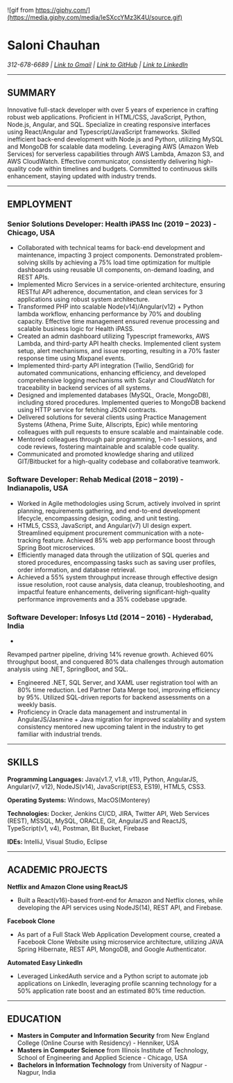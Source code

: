 <!--### Hi there 👋-->

<!--
**SFA16SCM21C/SFA16SCM21C** is a ✨ _special_ ✨ repository because its `README.md` (this file) appears on your GitHub profile.

Here are some ideas to get you started:

- 🔭 I’m currently working on ...
- 🌱 I’m currently learning ...
- 👯 I’m looking to collaborate on ...
- 🤔 I’m looking for help with ...
- 💬 Ask me about ...
- 📫 How to reach me: ...
- 😄 Pronouns: ...
- ⚡ Fun fact: ...
-->
![gif from https://giphy.com/](https://media.giphy.com/media/IeSXccYMz3K4U/source.gif)


# Saloni Chauhan 

*312-678-6689 | [Link to Gmail](mailto:tosalonichauhan@gmail.com) | [Link to GitHub](https://github.com/SFA16SCM21C) | [Link to LinkedIn](https://www.linkedin.com/in/saloni-chauhan)*

---

## SUMMARY
Innovative full-stack developer with over 5 years of experience in crafting robust web applications. Proficient in HTML/CSS, JavaScript, Python, Node.js, Angular, and SQL. Specialize in creating responsive interfaces using React/Angular and Typescript/JavaScript frameworks. Skilled inefficient back-end development with Node.js and Python, utilizing MySQL and MongoDB for scalable data modeling. Leveraging AWS (Amazon Web Services) for serverless capabilities through AWS Lambda, Amazon S3, and AWS CloudWatch. Effective communicator, consistently delivering high-quality code within timelines and budgets. Committed to continuous skills enhancement, staying updated with industry trends.

---

## EMPLOYMENT

### Senior Solutions Developer: Health iPASS Inc (2019 – 2023) - Chicago, USA

- Collaborated with technical teams for back-end development and maintenance, impacting 3 project components. Demonstrated problem-solving skills by achieving a 75% load time optimization for multiple dashboards using reusable UI components, on-demand loading, and REST APIs.
- Implemented Micro Services in a service-oriented architecture, ensuring RESTful API adherence, documentation, and clean services for 3 applications using robust system architecture.
- Transformed PHP into scalable Node(v14)/Angular(v12) + Python lambda workflow, enhancing performance by 70% and doubling capacity. Effective time management ensured revenue processing and scalable business logic for Health iPASS.
- Created an admin dashboard utilizing Typescript frameworks, AWS Lambda, and third-party API health checks. Implemented client system setup, alert mechanisms, and issue reporting, resulting in a 70% faster response time using Mixpanel events.
- Implemented third-party API integration (Twilio, SendGrid) for automated communications, enhancing efficiency, and developed comprehensive logging mechanisms with Scalyr and CloudWatch for traceability in backend services of all systems.
- Designed and implemented databases (MySQL, Oracle, MongoDB), including stored procedures. Implemented queries to MongoDB backend using HTTP service for fetching JSON contracts.
- Delivered solutions for several clients using Practice Management Systems (Athena, Prime Suite, Allscripts, Epic) while mentoring colleagues with pull requests to ensure scalable and maintainable code.
- Mentored colleagues through pair programming, 1-on-1 sessions, and code reviews, fostering maintainable and scalable code quality.
- Communicated and promoted knowledge sharing and utilized GIT/Bitbucket for a high-quality codebase and collaborative teamwork.

### Software Developer: Rehab Medical (2018 – 2019) - Indianapolis, USA

- Worked in Agile methodologies using Scrum, actively involved in sprint planning, requirements gathering, and end-to-end development lifecycle, encompassing design, coding, and unit testing.
- HTML5, CSS3, JavaScript, and Angular(v7) UI design expert. Streamlined equipment procurement communication with a note-tracking feature. Achieved 85% web app performance boost through Spring Boot microservices.
- Efficiently managed data through the utilization of SQL queries and stored procedures, encompassing tasks such as saving user profiles, order information, and database retrieval.
- Achieved a 55% system throughput increase through effective design issue resolution, root cause analysis, data cleanup, troubleshooting, and impactful feature enhancements, delivering significant-high-quality performance improvements and a 35% codebase upgrade.

### Software Developer: Infosys Ltd (2014 – 2016) - Hyderabad, India

-

 Revamped partner pipeline, driving 14% revenue growth. Achieved 60% throughput boost, and conquered 80% data challenges through automation analysis using .NET, SpringBoot, and SQL.
- Engineered .NET, SQL Server, and XAML user registration tool with an 80% time reduction. Led Partner Data Merge tool, improving efficiency by 95%. Utilized SQL-driven reports for backend assessments on a weekly basis.
- Proficiency in Oracle data management and instrumental in AngularJS/Jasmine + Java migration for improved scalability and system consistency mentored new upcoming talent in the industry to get familiar with industrial trends.

---

## SKILLS

**Programming Languages:** Java(v1.7, v1.8, v11), Python, AngularJS, Angular(v7, v12), NodeJS(v14), JavaScript(ES3, ES19), HTML5, CSS3.

**Operating Systems:** Windows, MacOS(Monterey)

**Technologies:** Docker, Jenkins CI/CD, JIRA, Twitter API, Web Services (REST), MSSQL, MySQL, ORACLE, Git, AngularJS and ReactJS, TypeScript(v1, v4), Postman, Bit Bucket, Firebase

**IDEs:** IntelliJ, Visual Studio, Eclipse

---

## ACADEMIC PROJECTS

**Netflix and Amazon Clone using ReactJS**

- Built a React(v16)-based front-end for Amazon and Netflix clones, while developing the API services using NodeJS(14), REST API, and Firebase.

**Facebook Clone**

- As part of a Full Stack Web Application Development course, created a Facebook Clone Website using microservice architecture, utilizing JAVA Spring Hibernate, REST API, MongoDB, and Google Authenticator.

**Automated Easy LinkedIn**

- Leveraged LinkedAuth service and a Python script to automate job applications on LinkedIn, leveraging profile scanning technology for a 50% application rate boost and an estimated 80% time reduction.

---

## EDUCATION

- **Masters in Computer and Information Security** from New England College (Online Course with Residency) - Henniker, USA
- **Masters in Computer Science** from Illinois Institute of Technology, School of Engineering and Applied Science - Chicago, USA
- **Bachelors in Information Technology** from University of Nagpur - Nagpur, India
